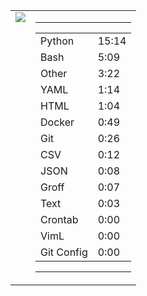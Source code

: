 
<table><tr>
<td valign="top">
  <img src="https://wakatime.com/share/@Aperture/0cd21d5d-ac4f-458d-9c71-d06f479c1297.png" />
</td>

<td valign="top">
  <hr>
  <table>
    <tr><td>Python</td><td>15:14</td></tr><tr><td>Bash</td><td>5:09</td></tr><tr><td>Other</td><td>3:22</td></tr><tr><td>YAML</td><td>1:14</td></tr><tr><td>HTML</td><td>1:04</td></tr><tr><td>Docker</td><td>0:49</td></tr><tr><td>Git</td><td>0:26</td></tr><tr><td>CSV</td><td>0:12</td></tr><tr><td>JSON</td><td>0:08</td></tr><tr><td>Groff</td><td>0:07</td></tr><tr><td>Text</td><td>0:03</td></tr><tr><td>Crontab</td><td>0:00</td></tr><tr><td>VimL</td><td>0:00</td></tr><tr><td>Git Config</td><td>0:00</td></tr>
  </table>
  <hr>
</td>
</tr></table>

